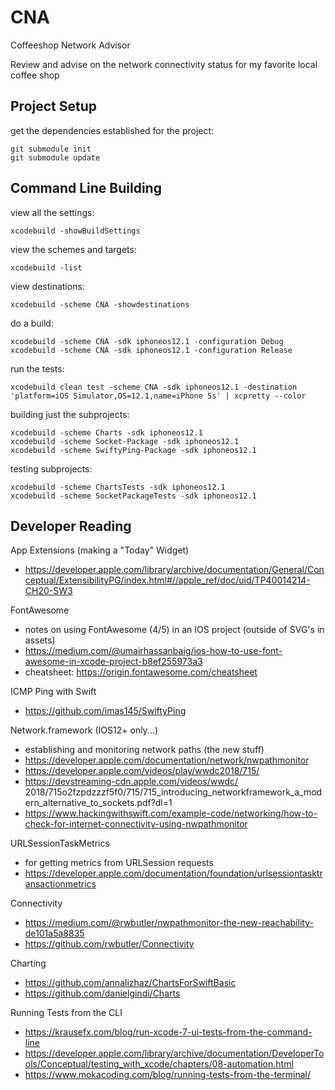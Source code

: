 # CNA

Coffeeshop Network Advisor

Review and advise on the network connectivity status for my favorite local coffee shop

## Project Setup

get the dependencies established for the project:

    git submodule init
    git submodule update

## Command Line Building

view all the settings:

    xcodebuild -showBuildSettings

view the schemes and targets:

    xcodebuild -list

view destinations:

    xcodebuild -scheme CNA -showdestinations

do a build:

    xcodebuild -scheme CNA -sdk iphoneos12.1 -configuration Debug
    xcodebuild -scheme CNA -sdk iphoneos12.1 -configuration Release

run the tests:

    xcodebuild clean test -scheme CNA -sdk iphoneos12.1 -destination 'platform=iOS Simulator,OS=12.1,name=iPhone 5s' | xcpretty --color

building just the subprojects:

    xcodebuild -scheme Charts -sdk iphoneos12.1
    xcodebuild -scheme Socket-Package -sdk iphoneos12.1
    xcodebuild -scheme SwiftyPing-Package -sdk iphoneos12.1

testing subprojects:

    xcodebuild -scheme ChartsTests -sdk iphoneos12.1
    xcodebuild -scheme SocketPackageTests -sdk iphoneos12.1

## Developer Reading

App Extensions (making a "Today" Widget)

- https://developer.apple.com/library/archive/documentation/General/Conceptual/ExtensibilityPG/index.html#//apple_ref/doc/uid/TP40014214-CH20-SW3

FontAwesome

- notes on using FontAwesome (4/5) in an IOS project (outside of SVG's in assets)
- https://medium.com/@umairhassanbaig/ios-how-to-use-font-awesome-in-xcode-project-b8ef255973a3
- cheatsheet: https://origin.fontawesome.com/cheatsheet

ICMP Ping with Swift

- https://github.com/imas145/SwiftyPing

Network.framework (IOS12+ only...)

- establishing and monitoring network paths (the new stuff)
- https://developer.apple.com/documentation/network/nwpathmonitor
- https://developer.apple.com/videos/play/wwdc2018/715/
- https://devstreaming-cdn.apple.com/videos/wwdc/   2018/715o2fzpdzzzf5f0/715/715_introducing_networkframework_a_modern_alternative_to_sockets.pdf?dl=1
- https://www.hackingwithswift.com/example-code/networking/how-to-check-for-internet-connectivity-using-nwpathmonitor

URLSessionTaskMetrics

- for getting metrics from URLSession requests
- https://developer.apple.com/documentation/foundation/urlsessiontasktransactionmetrics

Connectivity

- https://medium.com/@rwbutler/nwpathmonitor-the-new-reachability-de101a5a8835
- https://github.com/rwbutler/Connectivity

Charting

- https://github.com/annalizhaz/ChartsForSwiftBasic
- https://github.com/danielgindi/Charts

Running Tests from the CLI

- https://krausefx.com/blog/run-xcode-7-ui-tests-from-the-command-line
- https://developer.apple.com/library/archive/documentation/DeveloperTools/Conceptual/testing_with_xcode/chapters/08-automation.html
- https://www.mokacoding.com/blog/running-tests-from-the-terminal/
